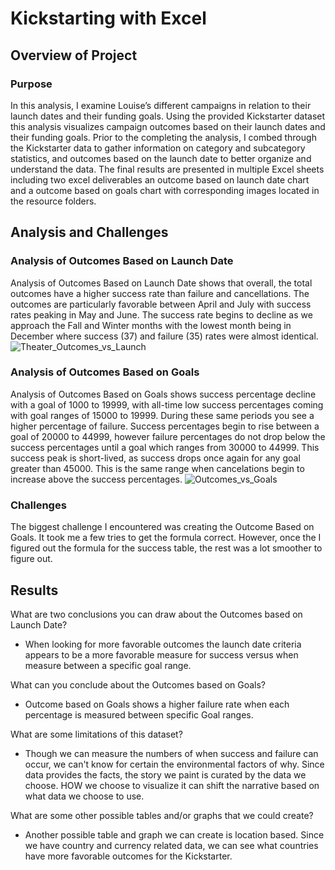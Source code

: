 # Kickstarting with Excel

## Overview of Project

### Purpose
In this analysis, I examine Louise’s different campaigns in relation to their launch dates and their funding goals. Using the provided Kickstarter dataset this analysis visualizes campaign outcomes based on their launch dates and their funding goals. Prior to the completing the analysis, I combed through the Kickstarter data to gather information on category and subcategory statistics, and outcomes based on the launch date to better organize and understand the data. The final results are presented in multiple Excel sheets including two excel deliverables an outcome based on launch date chart and a outcome based on goals chart with corresponding images located in the resource folders.

## Analysis and Challenges

### Analysis of Outcomes Based on Launch Date
Analysis of Outcomes Based on Launch Date shows that overall, the total outcomes have a higher success rate than failure and cancellations. The outcomes are particularly favorable between April and July with success rates peaking in May and June. The success rate begins to decline as we approach the Fall and Winter months with the lowest month being in December where success (37) and failure (35) rates were almost identical.
![Theater_Outcomes_vs_Launch](https://user-images.githubusercontent.com/90426622/135162487-9ebd8b24-f1b1-4033-977e-55659192e586.png)

### Analysis of Outcomes Based on Goals
Analysis of Outcomes Based on Goals shows success percentage decline with a goal of 1000 to 19999, with all-time low success percentages coming with goal ranges of 15000 to 19999. During these same periods you see a higher percentage of failure. Success percentages begin to rise between a goal of 20000 to 44999, however failure percentages do not drop below the success percentages until a goal which ranges from 30000 to 44999. This success peak is short-lived, as success drops once again for any goal greater than 45000. This is the same range when cancelations begin to increase above the success percentages.
![Outcomes_vs_Goals](https://user-images.githubusercontent.com/90426622/135162463-058287aa-5732-4f56-a57f-25d4ceef0b80.png)

### Challenges

The biggest challenge I encountered was creating the Outcome Based on Goals. It took me a few tries to get the formula correct. However, once the I figured out the formula for the success table, the rest was a lot smoother to figure out.

## Results

What are two conclusions you can draw about the Outcomes based on Launch Date?
- When looking for more favorable outcomes the launch date criteria appears to be a more favorable measure for success versus when measure between a specific goal range. 

What can you conclude about the Outcomes based on Goals?
- Outcome based on Goals shows a higher failure rate when each percentage is measured between specific Goal ranges.

What are some limitations of this dataset?
- Though we can measure the numbers of when success and failure can occur, we can't know for certain the environmental factors of why. Since data provides the facts, the story we paint is curated by the data we choose. HOW we choose to visualize it can shift the narrative based on what data we choose to use.

What are some other possible tables and/or graphs that we could create?
- Another possible table and graph we can create is location based. Since we have country and currency related data, we can see what countries have more favorable outcomes for the Kickstarter.


